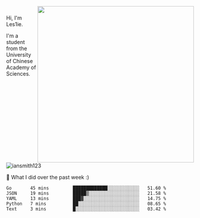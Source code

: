 <img align="right" src="https://github-readme-stats.vercel.app/api?username=iansmith123&show_icons=true&hide_border=true" width="420">

### 
Hi, I'm Les1ie. 

I'm a student from the University of Chinese Academy of Sciences.

<img src="https://komarev.com/ghpvc/?username=iansmith123" alt="iansmith123" />




🔭 What I did over the past week :)
<!--START_SECTION:waka-->

```text
Go       45 mins         █████████████░░░░░░░░░░░░   51.60 %
JSON     19 mins         █████▒░░░░░░░░░░░░░░░░░░░   21.58 %
YAML     13 mins         ███▓░░░░░░░░░░░░░░░░░░░░░   14.75 %
Python   7 mins          ██░░░░░░░░░░░░░░░░░░░░░░░   08.65 %
Text     3 mins          █░░░░░░░░░░░░░░░░░░░░░░░░   03.42 %
```

<!--END_SECTION:waka-->


<!--
**IanSmith123/IanSmith123** is a ✨ _special_ ✨ repository because its `README.md` (this file) appears on your GitHub profile.
<img src="https://github.githubassets.com/images/spinners/octocat-spinner-64.gif">

Here are some ideas to get you started:

- 🔭 I’m currently working on ...
- 🌱 I’m currently learning ...
- 👯 I’m looking to collaborate on ...
- 🤔 I’m looking for help with ...
- 💬 Ask me about ...
- 📫 How to reach me: ...
- 😄 Pronouns: ...
- ⚡ Fun fact: ...
-->
